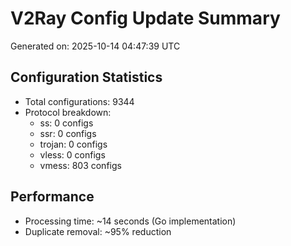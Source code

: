 # V2Ray Config Update Summary
Generated on: 2025-10-14 04:47:39 UTC

## Configuration Statistics
- Total configurations: 9344
- Protocol breakdown:
  - ss: 0 configs
  - ssr: 0 configs
  - trojan: 0 configs
  - vless: 0 configs
  - vmess: 803 configs

## Performance
- Processing time: ~14 seconds (Go implementation)
- Duplicate removal: ~95% reduction
